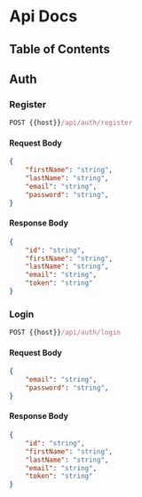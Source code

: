 # Api Docs

## Table of Contents

## Auth
### Register

```js
POST {{host}}/api/auth/register
```

#### Request Body
```json
{
    "firstName": "string",
    "lastName": "string",
    "email": "string",
    "password": "string",
}
```

#### Response Body
```json
{
    "id": "string",
    "firstName": "string",
    "lastName": "string",
    "email": "string",
    "token": "string"
}
```

### Login

```js
POST {{host}}/api/auth/login
```

#### Request Body
```json
{
    "email": "string",
    "password": "string",
}
```

#### Response Body
```json
{
    "id": "string",
    "firstName": "string",
    "lastName": "string",
    "email": "string",
    "token": "string"
}
```